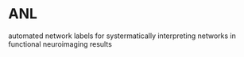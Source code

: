 # ANL
automated network labels for systermatically interpreting networks in functional neuroimaging results 

